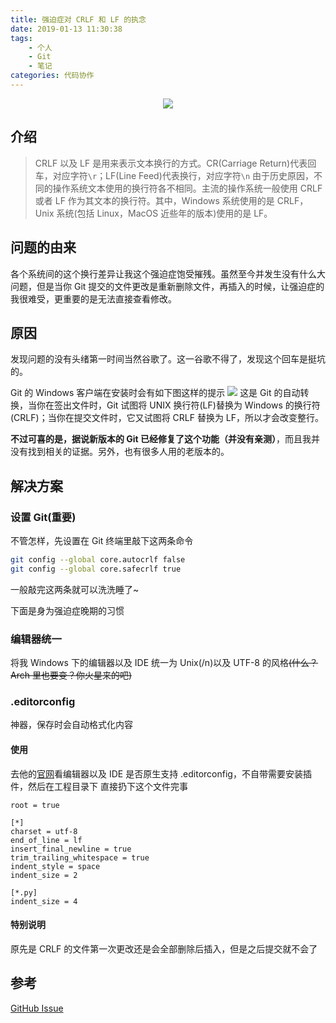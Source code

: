 ```yaml
---
title: 强迫症对 CRLF 和 LF 的执念
date: 2019-01-13 11:30:38
tags: 
    - 个人
    - Git
    - 笔记
categories: 代码协作
---
```


<p align="center">
    <img  src='https://yiyun-1253940215.cos.ap-shanghai.myqcloud.com/20190112203817.png' class="full-class">
</p>

## 介绍

> CRLF 以及 LF 是用来表示文本换行的方式。CR(Carriage Return)代表回车，对应字符`\r`；LF(Line Feed)代表换行，对应字符`\n`
由于历史原因，不同的操作系统文本使用的换行符各不相同。主流的操作系统一般使用 CRLF 或者 LF 作为其文本的换行符。其中，Windows 系统使用的是 CRLF，Unix 系统(包括 Linux，MacOS 近些年的版本)使用的是 LF。

<!--more-->

## 问题的由来
各个系统间的这个换行差异让我这个强迫症饱受摧残。虽然至今并发生没有什么大问题，但是当你 Git 提交的文件更改是重新删除文件，再插入的时候，让强迫症的我很难受，更重要的是无法直接查看修改。

## 原因

发现问题的没有头绪第一时间当然谷歌了。这一谷歌不得了，发现这个回车是挺坑的。

Git 的 Windows 客户端在安装时会有如下图这样的提示
![](https://yiyun-1253940215.cos.ap-shanghai.myqcloud.com/20190112195503.png)
这是 Git 的自动转换，当你在签出文件时，Git 试图将 UNIX 换行符(LF)替换为 Windows 的换行符(CRLF)；当你在提交文件时，它又试图将 CRLF 替换为 LF，所以才会改变整行。

**不过可喜的是，据说新版本的 Git 已经修复了这个功能（并没有亲测）**，而且我并没有找到相关的证据。另外，也有很多人用的老版本的。

## 解决方案

### 设置 Git(重要)
不管怎样，先设置在 Git 终端里敲下这两条命令
```bash
git config --global core.autocrlf false
git config --global core.safecrlf true
```

一般敲完这两条就可以洗洗睡了~

下面是身为强迫症晚期的习惯

### 编辑器统一
将我 Windows 下的编辑器以及 IDE 统一为 Unix(/n)以及 UTF-8 的风格~~(什么？Arch 里也要变？你火星来的吧)~~

### .editorconfig

神器，保存时会自动格式化内容

#### 使用
去他的[官网](https://editorconfig.org/)看编辑器以及 IDE 是否原生支持 .editorconfig，不自带需要安装插件，然后在工程目录下
直接扔下这个文件完事
```properties
root = true

[*]
charset = utf-8
end_of_line = lf
insert_final_newline = true
trim_trailing_whitespace = true
indent_style = space
indent_size = 2

[*.py]
indent_size = 4
```

#### 特别说明

原先是 CRLF 的文件第一次更改还是会全部删除后插入，但是之后提交就不会了

## 参考
[GitHub Issue](https://github.com/cssmagic/blog/issues/22)
